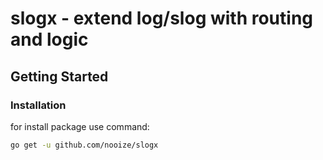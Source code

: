 # slogx - extend log/slog with routing and logic

## Getting Started

### Installation
for install package use command:
```bash
go get -u github.com/nooize/slogx
```

